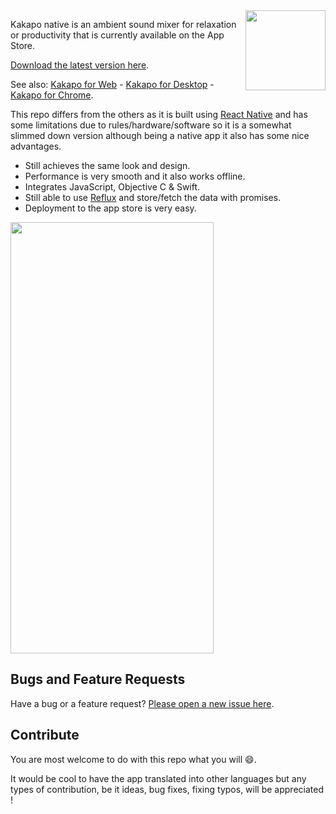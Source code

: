<img src="http://www.kakapo.co/icons/social/kakapo.png" width="128" height="128" align="right" />

Kakapo native is an ambient sound mixer for relaxation or productivity that is currently available on the App Store.

[Download the latest version here](https://itunes.apple.com/us/app/kakapo/id1046673139).

See also: [Kakapo for Web](https://github.com/bluedaniel/Kakapo-web) - [Kakapo for Desktop](https://github.com/bluedaniel/Kakapo-app) - [Kakapo for Chrome](https://github.com/bluedaniel/Kakapo-chrome).

This repo differs from the others as it is built using [React Native](https://facebook.github.io/react-native/) and has some limitations due to rules/hardware/software so it is a somewhat slimmed down version although being a native app it also has some nice advantages.

- Still achieves the same look and design.
- Performance is very smooth and it also works offline.
- Integrates JavaScript, Objective C & Swift.
- Still able to use [Reflux](https://github.com/reflux/refluxjs) and store/fetch the data with promises.
- Deployment to the app store is very easy.

<img src="http://www.kakapo.co/images/iphone-screenshot.png" width="325" height="690" />

## Bugs and Feature Requests

Have a bug or a feature request? [Please open a new issue here](https://github.com/bluedaniel/Kakapo-native/issues/new).

## Contribute
You are most welcome to do with this repo what you will :smile:.

It would be cool to have the app translated into other languages but any types of contribution, be it ideas, bug fixes, fixing typos, will be appreciated !
